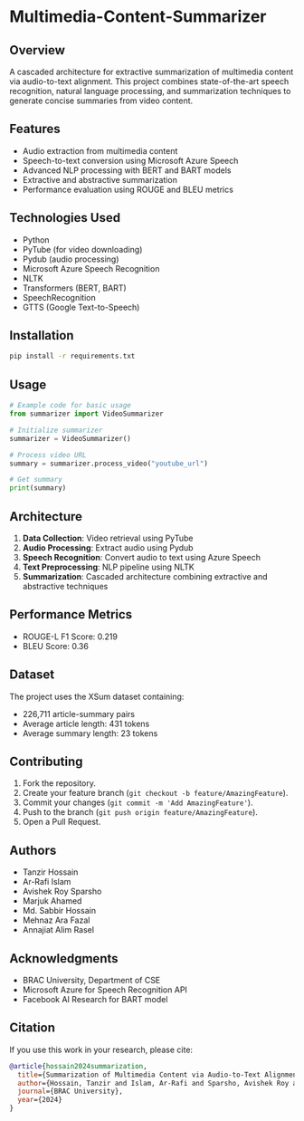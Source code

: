 
# Multimedia-Content-Summarizer

## Overview
A cascaded architecture for extractive summarization of multimedia content via audio-to-text alignment. This project combines state-of-the-art speech recognition, natural language processing, and summarization techniques to generate concise summaries from video content.

## Features
- Audio extraction from multimedia content
- Speech-to-text conversion using Microsoft Azure Speech
- Advanced NLP processing with BERT and BART models
- Extractive and abstractive summarization
- Performance evaluation using ROUGE and BLEU metrics

## Technologies Used
- Python
- PyTube (for video downloading)
- Pydub (audio processing)
- Microsoft Azure Speech Recognition
- NLTK
- Transformers (BERT, BART)
- SpeechRecognition
- GTTS (Google Text-to-Speech)

## Installation

```bash
pip install -r requirements.txt
```

## Usage

```python
# Example code for basic usage
from summarizer import VideoSummarizer

# Initialize summarizer
summarizer = VideoSummarizer()

# Process video URL
summary = summarizer.process_video("youtube_url")

# Get summary
print(summary)
```

## Architecture
1. **Data Collection**: Video retrieval using PyTube
2. **Audio Processing**: Extract audio using Pydub
3. **Speech Recognition**: Convert audio to text using Azure Speech
4. **Text Preprocessing**: NLP pipeline using NLTK
5. **Summarization**: Cascaded architecture combining extractive and abstractive techniques

## Performance Metrics
- ROUGE-L F1 Score: 0.219
- BLEU Score: 0.36

## Dataset
The project uses the XSum dataset containing:
- 226,711 article-summary pairs
- Average article length: 431 tokens
- Average summary length: 23 tokens

## Contributing
1. Fork the repository.
2. Create your feature branch (`git checkout -b feature/AmazingFeature`).
3. Commit your changes (`git commit -m 'Add AmazingFeature'`).
4. Push to the branch (`git push origin feature/AmazingFeature`).
5. Open a Pull Request.

## Authors
- Tanzir Hossain
- Ar-Rafi Islam
- Avishek Roy Sparsho
- Marjuk Ahamed
- Md. Sabbir Hossain
- Mehnaz Ara Fazal
- Annajiat Alim Rasel

## Acknowledgments
- BRAC University, Department of CSE
- Microsoft Azure for Speech Recognition API
- Facebook AI Research for BART model

## Citation
If you use this work in your research, please cite:
```bibtex
@article{hossain2024summarization,
  title={Summarization of Multimedia Content via Audio-to-Text Alignment},
  author={Hossain, Tanzir and Islam, Ar-Rafi and Sparsho, Avishek Roy and Ahamed, Marjuk and Hossain, Md. Sabbir and Fazal, Mehnaz Ara and Rasel, Annajiat Alim},
  journal={BRAC University},
  year={2024}
}
```
```

